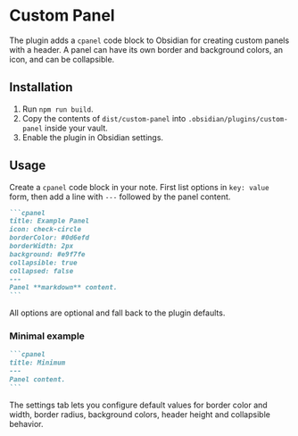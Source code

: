 # Custom Panel

The plugin adds a `cpanel` code block to Obsidian for creating custom panels with a header. A panel can have its own border and background colors, an icon, and can be collapsible.

## Installation
1. Run `npm run build`.
2. Copy the contents of `dist/custom-panel` into `.obsidian/plugins/custom-panel` inside your vault.
3. Enable the plugin in Obsidian settings.

## Usage
Create a `cpanel` code block in your note. First list options in `key: value` form, then add a line with `---` followed by the panel content.

````markdown
```cpanel
title: Example Panel
icon: check-circle
borderColor: #0d6efd
borderWidth: 2px
background: #e9f7fe
collapsible: true
collapsed: false
---
Panel **markdown** content.
```
````

All options are optional and fall back to the plugin defaults.

### Minimal example

````markdown
```cpanel
title: Minimum
---
Panel content.
```
````

The settings tab lets you configure default values for border color and width, border radius, background colors, header height and collapsible behavior.

